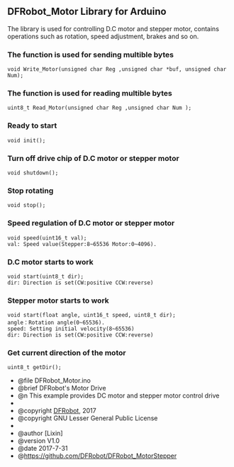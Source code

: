 DFRobot_Motor Library for Arduino
---------------------------------------------------------

The library is used for controlling D.C motor and stepper motor, contains operations such as rotation, speed adjustment, brakes and so on.
    
### The function is used for sending multible bytes
   
    void Write_Motor(unsigned char Reg ,unsigned char *buf, unsigned char Num);

### The function is used for reading multible bytes
   
    uint8_t Read_Motor(unsigned char Reg ,unsigned char Num );
	
### Ready to start 
 
    void init();
	
### Turn off drive chip of D.C motor or stepper motor 
   
    void shutdown();
	
### Stop rotating
   
    void stop();
	
### Speed regulation of D.C motor or stepper motor 
   
    void speed(uint16_t val);
	val: Speed value(Stepper:8~65536 Motor:0~4096).
	
### D.C motor starts to work
   
    void start(uint8_t dir);
	dir: Direction is set(CW:positive CCW:reverse)
	
### Stepper motor starts to work
   
    void start(float angle, uint16_t speed, uint8_t dir);
	angle：Rotation angle(0~65536).
	speed: Setting initial velocity(8~65536)
	dir: Direction is set(CW:positive CCW:reverse)

###	Get current direction of the motor

	uint8_t getDir();
	
	
	
 * @file DFRobot_Motor.ino
 * @brief DFRobot's Motor Drive
 * @n This example provides DC motor and stepper motor control drive
 *
 * @copyright	[DFRobot](http://www.dfrobot.com), 2017
 * @copyright	GNU Lesser General Public License
 *
 * @author [Lixin]
 * @version  V1.0
 * @date  2017-7-31
 * @https://github.com/DFRobot/DFRobot_MotorStepper